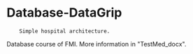 # Database-DataGrip
        Simple hospital architecture.
Database course of FMI. 
More information in "TestMed_docx".
